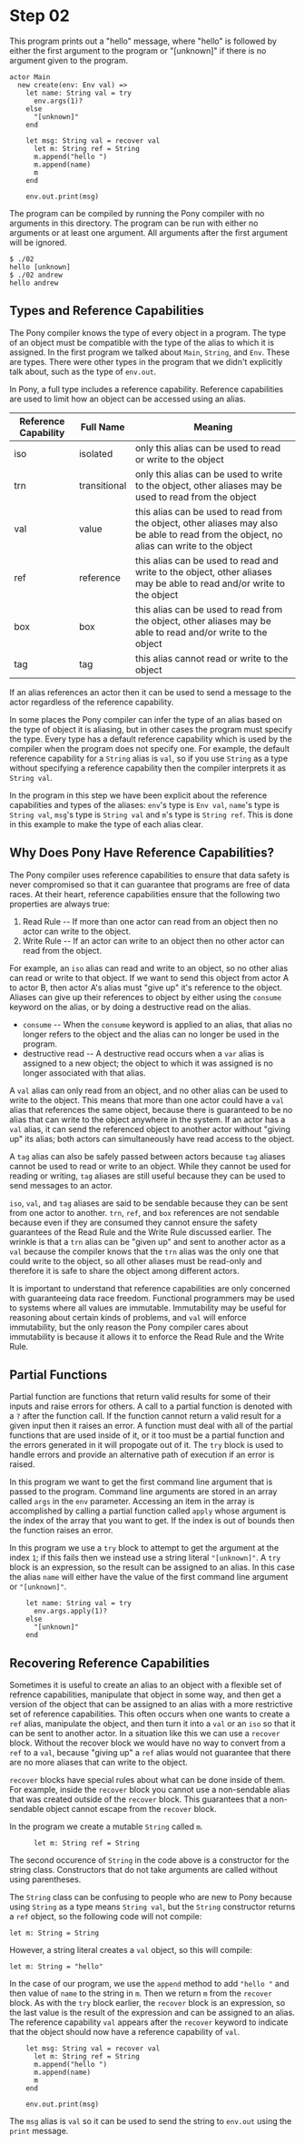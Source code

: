 # Step 02

This program prints out a "hello" message, where "hello" is followed by either the first argument to the program or "[unknown]" if there is no argument given to the program.

```ponyc
actor Main
  new create(env: Env val) =>
    let name: String val = try
      env.args(1)?
    else
      "[unknown]"
    end

    let msg: String val = recover val
      let m: String ref = String
      m.append("hello ")
      m.append(name)
      m
    end

    env.out.print(msg)
```

The program can be compiled by running the Pony compiler with no arguments in this directory. The program can be run with either no arguments or at least one argument. All arguments after the first argument will be ignored.

```
$ ./02
hello [unknown]
$ ./02 andrew
hello andrew
```

## Types and Reference Capabilities

The Pony compiler knows the type of every object in a program. The type of an object must be compatible with the type of the alias to which it is assigned. In the first program we talked about `Main`, `String`, and `Env`. These are types. There were other types in the program that we didn't explicitly talk about, such as the type of `env.out`.

In Pony, a full type includes a reference capability. Reference capabilities are used to limit how an object can be accessed using an alias.

| Reference Capability | Full Name | Meaning |
| -------------------- | --------- | ------- |
| iso | isolated | only this alias can be used to read or write to the object |
| trn | transitional | only this alias can be used to write to the object, other aliases may be used to read from the object |
| val | value | this alias can be used to read from the object, other aliases may also be able to read from the object, no alias can write to the object |
| ref | reference | this alias can be used to read and write to the object, other aliases may be able to read and/or write to the object |
| box | box | this alias can be used to read from the object, other aliases may be able to read and/or write to the object |
| tag | tag | this alias cannot read or write to the object |

If an alias references an actor then it can be used to send a message to the actor regardless of the reference capability.

In some places the Pony compiler can infer the type of an alias based on the type of object it is aliasing, but in other cases the program must specify the type. Every type has a default reference capability which is used by the compiler when the program does not specify one. For example, the default reference capability for a `String` alias is `val`, so if you use `String` as a type without specifying a reference capability then the compiler interprets it as `String val`.

In the program in this step we have been explicit about the reference capabilities and types of the aliases: `env`'s type is `Env val`, `name`'s type is `String val`, `msg`'s type is `String val` and `m`'s type is `String ref`. This is done in this example to make the type of each alias clear.

## Why Does Pony Have Reference Capabilities?

The Pony compiler uses reference capabilities to ensure that data safety is never compromised so that it can guarantee that programs are free of data races. At their heart, reference capabilities ensure that the following two properties are always true:

1. Read Rule -- If more than one actor can read from an object then no actor can write to the object.
2. Write Rule -- If an actor can write to an object then no other actor can read from the object.

For example, an `iso` alias can read and write to an object, so no other alias can read or write to that object. If we want to send this object from actor A to actor B, then actor A's alias must "give up" it's reference to the object. Aliases can give up their references to object by either using the `consume` keyword on the alias, or by doing a destructive read on the alias.

* `consume` -- When the `consume` keyword is applied to an alias, that alias no longer refers to the object and the alias can no longer be used in the program.
* destructive read -- A destructive read occurs when a `var` alias is assigned to a new object; the object to which it was assigned is no longer associated with that alias.

A `val` alias can only read from an object, and no other alias can be used to write to the object. This means that more than one actor could have a `val` alias that references the same object, because there is guaranteed to be no alias that can write to the object anywhere in the system. If an actor has a `val` alias, it can send the referenced object to another actor without "giving up" its alias; both actors can simultaneously have read access to the object.

A `tag` alias can also be safely passed between actors because `tag` aliases cannot be used to read or write to an object. While they cannot be used for reading or writing, `tag` aliases are still useful because they can be used to send messages to an actor.

`iso`, `val`, and `tag` aliases are said to be sendable because they can be sent from one actor to another. `trn`, `ref`, and `box` references are not sendable because even if they are consumed they cannot ensure the safety guarantees of the Read Rule and the Write Rule discussed earlier. The wrinkle is that a `trn` alias can be "given up" and sent to another actor as a `val` because the compiler knows that the `trn` alias was the only one that could write to the object, so all other aliases must be read-only and therefore it is safe to share the object among different actors.

It is important to understand that reference capabilities are only concerned with guaranteeing data race freedom. Functional programmers may be used to systems where all values are immutable. Immutability may be useful for reasoning about certain kinds of problems, and `val` will enforce immutability, but the only reason the Pony compiler cares about immutability is because it allows it to enforce the Read Rule and the Write Rule.

## Partial Functions

Partial function are functions that return valid results for some of their inputs and raise errors for others. A call to a partial function is denoted with a `?` after the function call. If the function cannot return a valid result for a given input then it raises an error. A function must deal with all of the partial functions that are used inside of it, or it too must be a partial function and the errors generated in it will propogate out of it. The `try` block is used to handle errors and provide an alternative path of execution if an error is raised.

In this program we want to get the first command line argument that is passed to the program. Command line arguments are stored in an array called `args` in the `env` parameter. Accessing an item in the array is accomplished by calling a partial function called `apply` whose argument is the index of the array that you want to get. If the index is out of bounds then the function raises an error.

In this program we use a `try` block to attempt to get the argument at the index `1`; if this fails then we instead use a string literal `"[unknown]"`. A `try` block is an expression, so the result can be assigned to an alias. In this case the alias `name` will either have the value of the first command line argument or `"[unknown]"`.

```pony
    let name: String val = try
      env.args.apply(1)?
    else
      "[unknown]"
    end
```

## Recovering Reference Capabilities

Sometimes it is useful to create an alias to an object with a flexible set of refrence capabilities, manipulate that object in some way, and then get a version of the object that can be assigned to an alias with a more restrictive set of reference capabilities. This often occurs when one wants to create a `ref` alias, manipulate the object, and then turn it into a `val` or an `iso` so that it can be sent to another actor. In a situation like this we can use a `recover` block. Without the recover block we would have no way to convert from a `ref` to a `val`, because "giving up" a `ref` alias would not guarantee that there are no more aliases that can write to the object.

`recover` blocks have special rules about what can be done inside of them. For example, inside the `recover` block you cannot use a non-sendable alias that was created outside of the `recover` block. This guarantees that a non-sendable object cannot escape from the `recover` block.

In the program we create a mutable `String` called `m`.

```pony
      let m: String ref = String
```

The second occurence of `String` in the code above is a constructor for the string class. Constructors that do not take arguments are called without using parentheses.

The `String` class can be confusing to people who are new to Pony because using `String` as a type means `String val`, but the `String` constructor returns a `ref` object, so the following code will not compile:

```pony
let m: String = String
```

However, a string literal creates a `val` object, so this will compile:

```pony
let m: String = "hello"
```

In the case of our program, we use the `append` method to add `"hello "` and then value of `name` to the string in `m`. Then we return `m` from the `recover` block. As with the `try` block earlier, the `recover` block is an expression, so the last value is the result of the expression and can be assigned to an alias. The reference capability `val` appears after the `recover` keyword to indicate that the object should now have a reference capability of `val`.

```pony
    let msg: String val = recover val
      let m: String ref = String
      m.append("hello ")
      m.append(name)
      m
    end

    env.out.print(msg)
```

The `msg` alias is `val` so it can be used to send the string to `env.out` using the `print` message.
